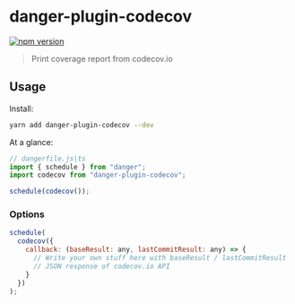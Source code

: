 # danger-plugin-codecov

[![npm version](https://badge.fury.io/js/danger-plugin-codecov.svg)](https://badge.fury.io/js/danger-plugin-codecov)

> Print coverage report from codecov.io

## Usage

Install:

```sh
yarn add danger-plugin-codecov --dev
```

At a glance:

```js
// dangerfile.js|ts
import { schedule } from "danger";
import codecov from "danger-plugin-codecov";

schedule(codecov());
```

### Options

```js
schedule(
  codecov({
    callback: (baseResult: any, lastCommitResult: any) => {
      // Write your own stuff here with baseResult / lastCommitResult
      // JSON response of codecov.io API
    }
  })
);
```
